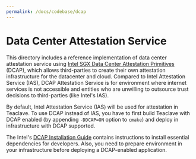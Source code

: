 ```yaml
---
permalink: /docs/codebase/dcap
---
```


# Data Center Attestation Service

This directory includes a reference implementation of data center attestation
service using
[Intel SGX Data Center Attestation Primitives](https://software.intel.com/en-us/blogs/2019/05/21/intel-sgx-datacenter-attestation-primitives) (DCAP),
which allows third-parties to create their own attestation infrastructure for
the datacenter and cloud. Compared to Intel Attestation Service (IAS), DCAP
Attestation Service is for environment where internet services is not accessible
and entities who are unwilling to outsource trust decisions to third-parties
(like Intel's IAS).

By default, Intel Attestation Service (IAS) will be used for attestation in
Teaclave. To use DCAP instead of IAS, you have to first build Teaclave with DCAP
enabled (by appending `-DDCAP=ON` option to `cmake`) and deploy in
infrastructure with DCAP supported.

The Intel's [DCAP Installation Guide](https://download.01.org/intel-sgx/sgx-dcap/1.14/linux/docs/Intel_SGX_SW_Installation_Guide_for_Linux.pdf)
contains instructions to install essential dependencies for developers. Also,
you need to prepare environment in your infrastructure before deploying a
DCAP-enabled application.

